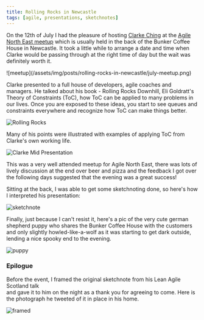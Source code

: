 ```yaml
---
title: Rolling Rocks in Newcastle
tags: [agile, presentations, sketchnotes]
---
```


On the 12th of July I had the pleasure of hosting <a href="http://rolls.rocks">Clarke Ching</a>
at the <a href="http://www.meetup.com/Agile-North-East/">Agile North East meetup</a> which is
usually held in the back of the Bunker Coffee House in Newcastle. It took a little while to
arrange a date and time when Clarke would be passing through at the right time of day but
the wait was definitely worth it.

![meetup]\(/assets/img/posts/rolling-rocks-in-newcastle/july-meetup.png)

Clarke presented to a full house of developers, agile coaches and managers. He talked about
his book - Rolling Rocks Downhill, Eli Goldratt's Theory of Constraints (ToC), how ToC can be
applied to many problems in our lives. Once you are exposed to these ideas, you
start to see queues and constraints everywhere and recognize how ToC can make things better.

<img src="/assets/img/posts/rolling-rocks-in-newcastle/2016-07-12 18.33.04.jpg" alt="Rolling Rocks" class="u-max-full-width" />

Many of his points were illustrated with examples of applying ToC from Clarke's own working life.

<img src="/assets/img/posts/rolling-rocks-in-newcastle/2016-07-12 18.53.35.jpg" alt="Clarke Mid Presentation" class="u-max-full-width" />

This was a very well attended meetup for Agile North East, there was lots of lively discussion at the
end over beer and pizza and the feedback I got over the following days suggested that the evening was a
great success!

Sitting at the back, I was able to get some sketchnoting done, so here's how I interpreted his
presentation:

<img src="/assets/img/posts/rolling-rocks-in-newcastle/2016-07-13 23.05.32.jpg" alt="sketchnote" class="u-max-full-width" />

Finally, just because I can't resist it, here's a pic of the very cute german shepherd
puppy who shares the Bunker Coffee House with the customers and only slightly howled-like-a-wolf
as it was starting to get dark outside, lending a nice spooky end to the evening.

<img src="/assets/img/posts/rolling-rocks-in-newcastle/2016-07-12 17.33.01.jpg" alt="puppy" class="u-max-full-width" />

### Epilogue

Before the event, I framed the original sketchnote from his Lean Agile Scotland talk  
and gave it to him on the night as a thank you for agreeing to come. Here is the photograph
he tweeted of it in place in his home.

![framed](/assets/img/posts/rolling-rocks-in-newcastle/CnbMCS6XEAIkniW.jpg)
